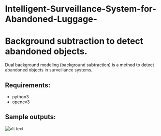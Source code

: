 # Intelligent-Surveillance-System-for-Abandoned-Luggage-

# Background subtraction to detect abandoned objects. #
Dual background modeling (background subtraction) is a method to detect abandoned objects in surveillance systems.

## Requirements: ##
* python3
* opencv3

## Sample outputs: ##
![alt text](https://github.com/seniorPro/Intelligent-Surveillance-System-for-Abandoned-Luggage-/blob/8e09a5af1bae0f2cd7bc23c69e4a9077c5a7fefd/background_subtraction/sample%20outputs/ss.png)
